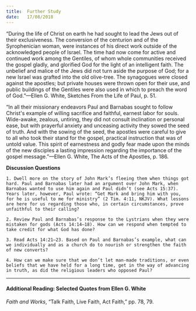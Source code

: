 ```yaml
---
title:  Further Study
date:   17/08/2018
---
```


“During the life of Christ on earth he had sought to lead the Jews out of their exclusiveness. The conversion of the centurion and of the Syrophenician woman, were instances of his direct work outside of the acknowledged people of Israel. The time had now come for active and continued work among the Gentiles, of whom whole communities received the gospel gladly, and glorified God for the light of an intelligent faith. The unbelief and malice of the Jews did not turn aside the purpose of God; for a new Israel was grafted into the old olive-tree. The synagogues were closed against the apostles; but private houses were thrown open for their use, and public buildings of the Gentiles were also used in which to preach the word of God.”—Ellen G. White, Sketches From the Life of Paul, p. 51.

“In all their missionary endeavors Paul and Barnabas sought to follow Christ's example of willing sacrifice and faithful, earnest labor for souls. Wide-awake, zealous, untiring, they did not consult inclination or personal ease, but with prayerful anxiety and unceasing activity they sowed the seed of truth. And with the sowing of the seed, the apostles were careful to give to all who took their stand for the gospel, practical instruction that was of untold value. This spirit of earnestness and godly fear made upon the minds of the new disciples a lasting impression regarding the importance of the gospel message.”—Ellen G. White, The Acts of the Apostles, p. 186.

**Discussion Questions**

`1.	Dwell more on the story of John Mark’s fleeing them when things got hard. Paul and Barnabas later had an argument over John Mark, when Barnabas wanted to use him again and Paul didn’t (see Acts 15:37). Years later, however, Paul wrote: “Get Mark and bring him with you, for he is useful to me for ministry” (2 Tim. 4:11, NKJV). What lessons are here for us regarding those who, in certain circumstances, prove unfaithful to their calling?`  

`2.	Review Paul and Barnabas’s response to the Lystrians when they were mistaken for gods (Acts 14:14–18). How can we respond when tempted to take credit for what God has done?`

`3.	Read Acts 14:21–23. Based on Paul and Barnabas’s example, what can we individually and as a church do to nourish or strengthen the faith of new converts?`

`4.	How can we make sure that we don’t let man-made traditions, or even beliefs that we have held for a long time, get in the way of advancing in truth, as did the religious leaders who opposed Paul?`

---

#### Additional Reading: Selected Quotes from Ellen G. White

_Faith and Works_, “Talk Faith, Live Faith, Act Faith,” pp. 78, 79.